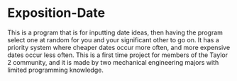 # Exposition-Date

This is a program that is for inputting date ideas, then having the program select one at random for you
and your significant other to go on. It has a priority system where cheaper dates occur more often, and
more expensive dates occur less often. This is a first time project for members of the Taylor 2 community,
and it is made by two mechanical engineering majors with limited programming knowledge.
